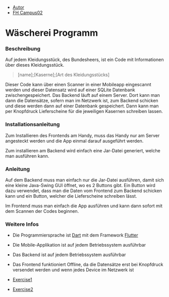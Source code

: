- [Autor](https://github.com/thomas-weissl?tab=repositories)
- [FH Campus02](https://www.campus02.at/)

# **Wäscherei Programm**
### Beschreibung
Auf jedem Kleidungsstück, des Bundesheers, ist ein Code mit Informationen über dieses Kleidungsstück.

> [name];[Kaserne];[Art des Kleidungsstücks]

Dieser Code kann über einen Scanner in einer Mobileapp eingescannt werden und dieser Datensatz wird auf einer SQLite Datenbank zwischengespeichert. Das Backend läuft auf einem Server. Dort kann man dann die Datensätze, sofern man im Netzwerk ist, zum Backend schicken und diese werden dann auf einer Datenbank gespeichert. Dann kann man per Knopfdruck Lieferscheine für die jeweiligen Kasernen schreiben lassen.

### Installationsanleitung
Zum Installieren des Frontends am Handy, muss das Handy nur am Server angesteckt werden und die App einmal darauf ausgeführt werden.

Zum installieren am Backend wird einfach eine Jar-Datei generiert, welche man ausführen kann.

### Anleitung
Auf dem Backend muss man einfach nur die Jar-Datei ausführen, damit sich eine kleine Java-Swing GUI öffnet, wo es 2 Buttons gibt. Ein Button wird dazu verwendet, dass man die Daten vom Frontend zum Backend schicken kann und ein Button, welcher die Lieferscheine schreiben lässt.

Im Frontend muss man einfach die App ausführen und kann dann sofort mit dem Scannen der Codes beginnen.

### Weitere Infos
- Die Programmiersprache ist [Dart](https://flutter.dev/) mit dem Framework [Flutter](https://flutter.dev/)
- Die Mobile-Applikation ist auf jedem Betriebssystem ausführbar
- Das Backend ist auf jedem Betriebssystem ausführbar
- Das Frontend funktioniert Offline, da die Datensätze erst bei Knopfdruck versendet werden und wenn jedes Device im Netzwerk ist

- [Exercise1](exercise1.md)
- [Exercise2](exercise2.md)